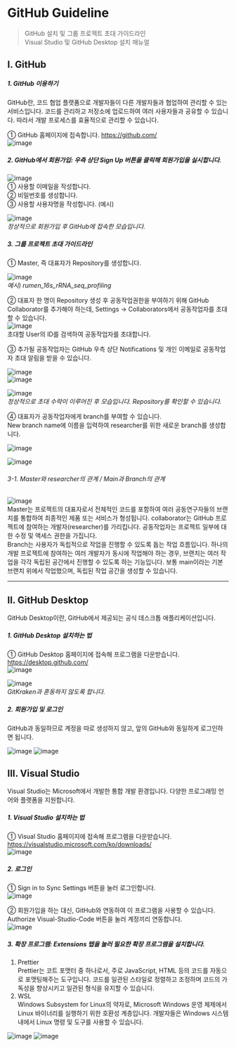 # GitHub Guideline  
> GitHub 설치 및 그룹 프로젝트 초대 가이드라인  
> Visual Studio 및 GitHub Desktop 설치 매뉴얼  

## I. GitHub  
##### 1. GitHub 이용하기  
 GitHub란, 코드 협업 플랫폼으로 개발자들이 다른 개발자들과 협업하여 관리할 수 있는 서비스입니다.  코드를 관리하고 저장소에 업로드하여 여러 사용자들과 공유할 수 있습니다. 따라서 개발 프로세스를 효율적으로 관리할 수 있습니다.

① GitHub 홈페이지에 접속합니다. https://github.com/  
![image](https://github.com/chaenmoon02/GitHub-guideline/assets/145320578/da16c990-350c-4165-be9c-1e5628afa0a1)  


##### 2. GitHub에서 회원가입: 우측 상단 Sign Up 버튼을 클릭해 회원가입을 실시합니다.  
![image](https://github.com/chaenmoon02/GitHub-guideline/assets/145320578/ee737600-04fb-493c-8978-4411b78d5d0b)  
① 사용할 이메일을 작성합니다.  
② 비밀번호를 생성합니다.  
③ 사용할 사용자명을 작성합니다. (예시)  

![image](https://github.com/chaenmoon02/GitHub-guideline/assets/145320578/e9d31116-0eca-4ade-bd40-5ebe47651a4f)   
*정상적으로 회원가입 후 GitHub에 접속한 모습입니다.*  

##### 3. 그룹 프로젝트 초대 가이드라인  
① Master, 즉 대표자가 Repository를 생성합니다.  

![image](https://github.com/chaenmoon02/GitHub-guideline/assets/145320578/984fbbc3-6b7d-468b-bcef-50d01021195b)  
*예시) rumen_16s_rRNA_seq_profiling*  

② 대표자 한 명이 Repository 생성 후 공동작업권한을 부여하기 위해 GitHub Collaborator를 추가해야 하는데, Settings → Collaborators에서 공동작업자를 초대할 수 있습니다.  
![image](https://github.com/chaenmoon02/GitHub-guideline/assets/145320578/4be85d23-5b45-45e0-98e8-7db5b508c96a)  
초대할 User의 ID를 검색하여 공동작업자를 초대합니다.  

③ 추가될 공동작업자는 GitHub 우측 상단 Notifications 및 개인 이메일로 공동작업자 초대 알림을 받을 수 있습니다.  

![image](https://github.com/chaenmoon02/GitHub-guideline/assets/145320578/1fed8726-a672-4397-8e11-dc6ac5f71c24)    
![image](https://github.com/chaenmoon02/GitHub-guideline/assets/145320578/15561d95-3eb8-47e9-9214-86786b46a208)    

![image](https://github.com/chaenmoon02/GitHub-guideline/assets/145320578/13950c3e-6dac-4e00-a641-49e15a763545)  
*정상적으로 초대 수락이 이루어진 후 모습입니다. Repository를 확인할 수 있습니다.*    

④ 대표자가 공동작업자에게 branch를 부여할 수 있습니다.  
New branch name에 이름을 입력하여 researcher를 위한 새로운 branch를 생성합니다.  

![image](https://github.com/chaenmoon02/GitHub-guideline/assets/145320578/0bb7e119-2dd4-4b40-9540-7cad994ba95f)    

![image](https://github.com/chaenmoon02/GitHub-guideline/assets/145320578/02072109-2ce4-4777-98c0-a07b804ef268)    

###### 3-1. Master와 researcher의 관계 / Main과 Branch의 관계  
![image](https://github.com/chaenmoon02/GitHub-guideline/assets/145320578/5ad6c0d5-54ff-4e1a-9836-20e526c64350)    
  Master는 프로젝트의 대표자로서 전체적인 코드를 포함하여 여러 공동연구자들의 브랜치를 통합하여 최종적인 제품 또는 서비스가 형성됩니다. collaborator는 GitHub 프로젝트에 참여하는 개발자(researcher)를 가리킵니다. 공동작업자는 프로젝트 일부에 대한 수정 및 액세스 권한을 가집니다.  
  Branch는 사용자가 독립적으로 작업을 진행할 수 있도록 돕는 작업 흐름입니다. 하나의 개발 프로젝트에 참여하는 여러 개발자가 동시에 작업해야 하는 경우, 브랜치는 여러 작업을 각각 독립된 공간에서 진행할 수 있도록 하는 기능입니다. 보통 main이라는 기본 브랜치 위에서 작업했으며, 독립된 작업 공간을 생성할 수 있습니다.   

- - -  

## II. GitHub Desktop  
GitHub Desktop이란, GitHub에서 제공되는 공식 데스크톱 애플리케이션입니다.  
##### 1. GitHub Desktop 설치하는 법  
① GitHub Desktop 홈페이지에 접속해 프로그램을 다운받습니다. https://desktop.github.com/   
![image](https://github.com/chaenmoon02/GitHub-guideline/assets/145320578/2c2573a7-a1cf-43df-b0c5-f69d70522231)  

![image](https://github.com/chaenmoon02/GitHub-guideline/assets/145320578/7441ab03-5469-4d6f-a393-087759ddc7d0)    
*GitKraken과 혼동하지 않도록 합니다.*   

##### 2. 회원가입 및 로그인  
GitHub과 동일하므로 계정을 따로 생성하지 않고, 앞의 GitHub와 동일하게 로그인하면 됩니다.   

![image](https://github.com/chaenmoon02/GitHub-guideline/assets/145320578/fcb634ed-72c9-4d76-9719-b59b4ff4830b)    ![image](https://github.com/chaenmoon02/GitHub-guideline/assets/145320578/3dde8200-5d03-4a92-9c97-ce9b5b81b7a5)  

## III. Visual Studio  
Visual Studio는 Microsoft에서 개발한 통합 개발 환경입니다. 다양한 프로그래밍 언어와 플랫폼을 지원합니다.  
##### 1. Visual Studio 설치하는 법  
① Visual Studio 홈페이지에 접속해 프로그램을 다운받습니다.  
https://visualstudio.microsoft.com/ko/downloads/   
![image](https://github.com/chaenmoon02/GitHub-guideline/assets/145320578/758b5c70-7544-4a24-9b13-20a17cee28d2)  

##### 2. 로그인  
① Sign in to Sync Settings 버튼을 눌러 로그인합니다.  
![image](https://github.com/chaenmoon02/GitHub-guideline/assets/145320578/8d8d914c-722d-4161-9f12-a315f03679ac)  

② 회원가입을 하는 대신, GitHub와 연동하여 이 프로그램을 사용할 수 있습니다. Authorize Visual-Studio-Code 버튼을 눌러 계정끼리 연동합니다.  
![image](https://github.com/chaenmoon02/GitHub-guideline/assets/145320578/bc6ee53b-689a-47f1-bc73-0968717724aa)    

##### 3. 확장 프로그램: Extensions 탭을 눌러 필요한 확장 프로그램을 설치합니다.  
1) Prettier  
Prettier는 코트 포맷터 중 하나로서, 주로 JavaScript, HTML 등의 코드를 자동으로 포맷팅해주는 도구입니다. 코드를 일관된 스타일로 정렬하고 조정하며 코드의 가독성을 향상시키고 일관된 형식을 유지할 수 있습니다.  
2) WSL  
Windows Subsystem for Linux의 약자로, Microsoft Windows 운영 체제에서 Linux 바이너리를 실행하기 위한 호환성 계층입니다. 개발자들은 Windows 시스템 내에서 Linux 명령 및 도구를 사용할 수 있습니다.  

![image](https://github.com/chaenmoon02/GitHub-guideline/assets/145320578/af4619d4-f331-472b-9d0e-1d0ff612e92e)  ![image](https://github.com/chaenmoon02/GitHub-guideline/assets/145320578/ad0e88c7-b282-4441-82bb-c07a48c3dce1)  
